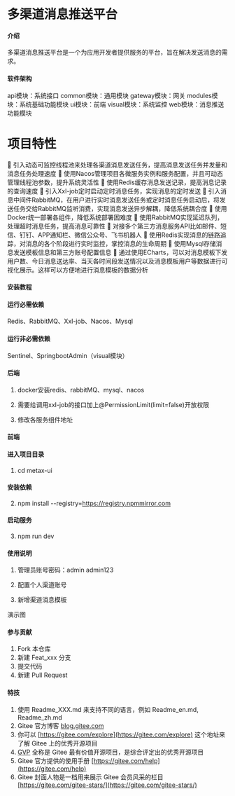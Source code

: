 # 多渠道消息推送平台

#### 介绍
多渠道消息推送平台是一个为应用开发者提供服务的平台，旨在解决发送消息的需求。

#### 软件架构
api模块：系统接口
common模块：通用模块
gateway模块：网关
modules模块：系统基础功能模块
ui模块：前端
visual模块：系统监控
web模块：消息推送功能模块

# 项目特性
 引入动态可监控线程池来处理各渠道消息发送任务，提高消息发送任务并发量和消息任务处理速度
 使用Nacos管理项目各微服务实例和服务配置，并且可动态管理线程池参数，提升系统灵活性
 使用Redis缓存消息发送记录，提高消息记录的查询速度
 引入Xxl-job定时启动定时消息任务，实现消息的定时发送
 引入消息中间件RabbitMQ，在用户进行实时消息发送任务或定时消息任务启动后，将发送任务交给RabbitMQ监听消费，实现消息发送异步解耦，降低系统耦合度
 使用Docker统一部署各组件，降低系统部署困难度
 使用RabbitMQ实现延迟队列，处理超时消息任务，提高消息可靠性
 对接多个第三方消息服务API比如邮件、短信、钉钉、APP通知栏、微信公众号、飞书机器人
 使用Redis实现消息的链路追踪，对消息的各个阶段进行实时监控，掌控消息的生命周期
 使用Mysql存储消息发送模板信息和第三方账号配置信息
 通过使用ECharts，可以对消息模板下发用户数、今日消息送达率、当天各时间段发送情况以及消息模板用户等数据进行可视化展示。这样可以方便地进行消息模板的数据分析


#### 安装教程
#### 运行必需依赖
Redis、RabbitMQ、Xxl-job、Nacos、Mysql

#### 运行非必需依赖
Sentinel、SpringbootAdmin（visual模块）

#### 后端

1. docker安装redis、rabbitMQ、mysql、nacos

2. 需要给调用xxl-job的接口加上@PermissionLimit(limit=false)开放权限

3. 修改各服务组件地址

#### 前端
#### 进入项目目录
1. cd metax-ui

#### 安装依赖
2. npm install --registry=https://registry.npmmirror.com

#### 启动服务
3. npm run dev

#### 使用说明
1. 管理员账号密码：admin admin123

2. 配置个人渠道账号

3. 新增渠道消息模板

演示图

 

#### 参与贡献

1.  Fork 本仓库
2.  新建 Feat_xxx 分支
3.  提交代码
4.  新建 Pull Request


#### 特技

1.  使用 Readme\_XXX.md 来支持不同的语言，例如 Readme\_en.md, Readme\_zh.md
2.  Gitee 官方博客 [blog.gitee.com](https://blog.gitee.com)
3.  你可以 [https://gitee.com/explore](https://gitee.com/explore) 这个地址来了解 Gitee 上的优秀开源项目
4.  [GVP](https://gitee.com/gvp) 全称是 Gitee 最有价值开源项目，是综合评定出的优秀开源项目
5.  Gitee 官方提供的使用手册 [https://gitee.com/help](https://gitee.com/help)
6.  Gitee 封面人物是一档用来展示 Gitee 会员风采的栏目 [https://gitee.com/gitee-stars/](https://gitee.com/gitee-stars/)
